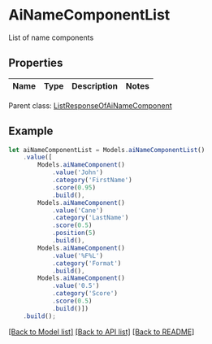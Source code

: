 # AiNameComponentList

List of name components             

## Properties
Name | Type | Description | Notes
---- | ---- | ----------- | -----

 Parent class: [ListResponseOfAiNameComponent](ListResponseOfAiNameComponent.md)


## Example
```typescript
let aiNameComponentList = Models.aiNameComponentList()
    .value([
        Models.aiNameComponent()
            .value('John')
            .category('FirstName')
            .score(0.95)
            .build(),
        Models.aiNameComponent()
            .value('Cane')
            .category('LastName')
            .score(0.5)
            .position(5)
            .build(),
        Models.aiNameComponent()
            .value('%F%L')
            .category('Format')
            .build(),
        Models.aiNameComponent()
            .value('0.5')
            .category('Score')
            .score(0.5)
            .build()])
    .build();
```


[[Back to Model list]](README.md#documentation-for-models) [[Back to API list]](README.md#documentation-for-api-endpoints) [[Back to README]](README.md)
